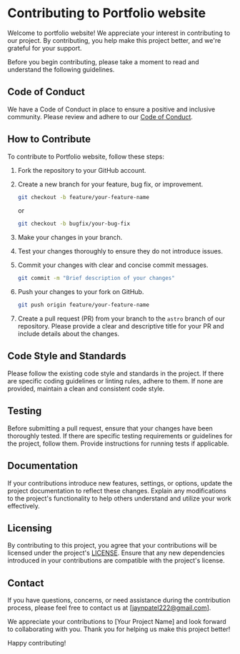 # Contributing to Portfolio website

Welcome to portfolio website! We appreciate your interest in contributing to our project. By contributing, you help make this project better, and we're grateful for your support.

Before you begin contributing, please take a moment to read and understand the following guidelines.

## Code of Conduct

We have a Code of Conduct in place to ensure a positive and inclusive community. Please review and adhere to our [Code of Conduct](CODE_OF_CONDUCT.md).

## How to Contribute

To contribute to Portfolio website, follow these steps:

1. Fork the repository to your GitHub account.
2. Create a new branch for your feature, bug fix, or improvement.

   ```bash
   git checkout -b feature/your-feature-name
   ```

   or

   ```bash
   git checkout -b bugfix/your-bug-fix
   ```

3. Make your changes in your branch.
4. Test your changes thoroughly to ensure they do not introduce issues.
5. Commit your changes with clear and concise commit messages.

   ```bash
   git commit -m "Brief description of your changes"
   ```

6. Push your changes to your fork on GitHub.

   ```bash
   git push origin feature/your-feature-name
   ```

7. Create a pull request (PR) from your branch to the `astro` branch of our repository. Please provide a clear and descriptive title for your PR and include details about the changes.

## Code Style and Standards

Please follow the existing code style and standards in the project. If there are specific coding guidelines or linting rules, adhere to them. If none are provided, maintain a clean and consistent code style.

## Testing

Before submitting a pull request, ensure that your changes have been thoroughly tested. If there are specific testing requirements or guidelines for the project, follow them. Provide instructions for running tests if applicable.

## Documentation

If your contributions introduce new features, settings, or options, update the project documentation to reflect these changes. Explain any modifications to the project's functionality to help others understand and utilize your work effectively.

## Licensing

By contributing to this project, you agree that your contributions will be licensed under the project's [LICENSE](LICENSE.md). Ensure that any new dependencies introduced in your contributions are compatible with the project's license.

## Contact

If you have questions, concerns, or need assistance during the contribution process, please feel free to contact us at [jaynpatel222@gmail.com].

We appreciate your contributions to [Your Project Name] and look forward to collaborating with you. Thank you for helping us make this project better!

Happy contributing!

